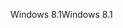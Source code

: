 <span data-ttu-id="1a651-101">Windows 8.1</span><span class="sxs-lookup"><span data-stu-id="1a651-101">Windows 8.1</span></span>